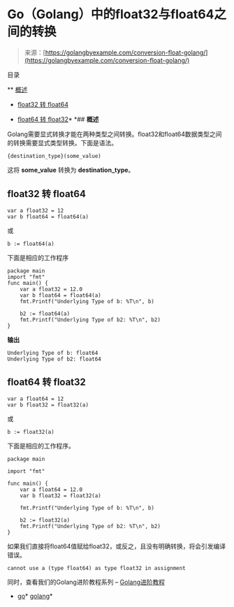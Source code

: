 <!--yml

category: 未分类

日期: 2024-10-13 06:35:05

-->

# Go（Golang）中的float32与float64之间的转换

> 来源：[https://golangbyexample.com/conversion-float-golang/](https://golangbyexample.com/conversion-float-golang/)

目录

**   [概述](#Overview "概述")

+   [float32 转 float64](#float32_to_float64 "float32 转 float64")

+   [float64 转 float32](#float64_to_float32 "float64 转 float32")*  *## **概述**

Golang需要显式转换才能在两种类型之间转换。float32和float64数据类型之间的转换需要显式类型转换。下面是语法。

```
{destination_type}(some_value) 
```

这将 **some_value** 转换为 **destination_type**。

## **float32 转 float64**

```
var a float32 = 12
var b float64 = float64(a)
```

或

```
b := float64(a)
```

下面是相应的工作程序

```
package main
import "fmt"
func main() {
    var a float32 = 12.0
    var b float64 = float64(a)
    fmt.Printf("Underlying Type of b: %T\n", b)

    b2 := float64(a)
    fmt.Printf("Underlying Type of b2: %T\n", b2)
}
```

**输出**

```
Underlying Type of b: float64
Underlying Type of b2: float64
```

## **float64 转 float32**

```
var a float64 = 12
var b float32 = float32(a)
```

或

```
b := float32(a)
```

下面是相应的工作程序。

```
package main

import "fmt"

func main() {
	var a float64 = 12.0
	var b float32 = float32(a)

	fmt.Printf("Underlying Type of b: %T\n", b)

	b2 := float32(a)
	fmt.Printf("Underlying Type of b2: %T\n", b2)
}
```

如果我们直接将float64值赋给float32，或反之，且没有明确转换，将会引发编译错误。

```
cannot use a (type float64) as type float32 in assignment
```

同时，查看我们的Golang进阶教程系列 – [Golang进阶教程](https://golangbyexample.com/golang-comprehensive-tutorial/)

+   [go](https://golangbyexample.com/tag/go/)*   [golang](https://golangbyexample.com/tag/golang/)*
